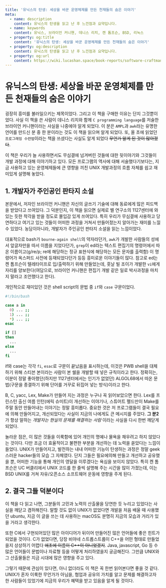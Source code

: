 ```yaml
---
title: '유닉스의 탄생: 세상을 바꾼 운영체제를 만든 천재들의 숨은 이야기'
meta:
  - name: description
    content: 유닉스의 탄생을 읽고 난 후 느낀점과 요약입니다.
  - name: keywords
    content: 유닉스, 브라이언 커니핸, 데니스 리치, 켄 톰프슨, BSD, 리눅스
  - property: og:title
    content: '유닉스의 탄생: 세상을 바꾼 운영체제를 만든 천재들의 숨은 이야기'
  - property: og:description
    content: 유닉스의 탄생을 읽고 난 후 느낀점과 요약입니다.
  - property: og:url
    content: https://wiki.lucashan.space/book-reports/software-craftmanship.html
---
```


# 유닉스의 탄생: 세상을 바꾼 운영체제를 만든 천재들의 숨은 이야기

굉장히 흥미를 불러일으키는 제목이었다. 그리고 이 책을 구매한 이유는 단지 그것뿐이었다. 사실 이 책을 쓴 사람이 데니스 리치와 함께 `C programming language`를 저술한 브라이언 커니핸이라는 사실을 나중에야 알게 되었다. 이 분은 `AMPL`과 `awk`라는 유명한 언어를 만드신 분 중 한 분이라는 것도 이 책을 읽으며 알게 되었다. 또, 올 초에 읽었던 `프로그래밍 수련법`이라는 책을 쓰셨다는 사실도 알게 되었다 ~~무언가 알게 된 것이 많아졌다~~.

이 책은 우리가 늘 사용하면서도 무심결에 넘겨버린 것들에 대한 뒷이야기와 그것들이 개발 과정에 대해 이야기하고 있다. 모든 프로그램의 역사에 대해 서술했다기보다는, 지금 사용하고 있는 운영체제들에 큰 영향을 끼친 UNIX 개발과정의 흐름 자체를 쉽고 재미있게 설명해 놓았다.

## 1. 개발자가 주인공인 판타지 소설

본문에서, 저자인 브라이언 커니핸은 자신의 글쓰기 기술에 대해 동료에게 많은 피드백을 받았다고 쓰여있다. 그 덕분인지, 이 책을 읽으면 실제로 벨 연구소의 1127센터에 와있는 듯한 착각을 받을 정도로 몰입감 있게 쓰여있다. 특히 우리가 무심결에 사용하고 당연하다고 여기고 있는 것들이 어떠한 과정을 거쳐서 만들어졌는지 알아가는 재미를 느낄 수 있었다. 농담이아니라, 개발자가 주인공인 판타지 소설을 읽는 느낌이었다.

대표적으로 bash가 `bourne-again shell`의 약자라던가, `awk`가 개발한 사람들의 성에서 앞글자만을 따서 이름을 지었다던가, `grep`이 ed라는 텍스트 편집기의 명령어에서 따온 이름이고(g/re/p; re에 해당하는 정규 표현식에 해당하는 모든 문자를 출력함) 이 명령어가 옥스퍼드 사전에 등재되었다던가 등등 흥미로운 이야기들이 많다. 참고로 ed는 켄 톰프슨이 텔레타이프로 입/출력하기 위해 만들었는데, 훗날 빌 조이가 개발한 `vi`에게 자리를 양보한다(여담으로, 브라이언 커니핸은 편집기 개발 같은 일로 박사과정을 마치지 말라고 조언했다고 한다).

개인적으로 재미있던 것은 shell script의 문법 중 `if`와 `case` 구문이었다.

```bash
#!/bin/bash

case a in
  0) ... ;;
  1) ... ;;
  *) ... ;;
esac

if []
then
  ...
else
  ...
fi
```

if와 case는 각각 `fi`, `esac`로 구문이 끝났음을 표시하는데, 이것은 PWB shell을 대체하기 위해 스티븐 본이라는 사람이 본 쉘을 개발할 때 넣은 규칙이라고 한다. 정확히는, 이분이 정말 좋아했던(하지만 1127센터에서는 인기가 없었던) ALGOL68에서 따온 문법(구문을 종결하기 위해 단어를 거꾸로 뒤집어 넣는 방식)이라고 한다.

B, C, yacc, Lex, Make가 만들어 지는 과정은 누구나 꼭 읽어보았으면 한다. Lex를 프린스턴 출신 여름 인턴(에릭 슈미트)이 개선하는 이야기나, 스튜어트 펠드만이 Make를 주말 동안 만들어내는 이야기는 정말 흥미롭다. 중요한 것은 저 프로그램들이 결국 필요에 의해 만들어지고, 개선되었다는 사실이 지금의 나에게도 큰 메시지를 주었다. **그 분2**가 항상 말하는 _개발자는 현실의 문제를 해결하는 사람_ 이라는 사실을 다시 한번 깨닫게 되었다.

놀라운 점은, 이 많은 것들을 이룩함에 있어 개인의 명예나 물욕을 채우려고 하지 않았다는 것이다. 다만 조금 더 효율적이고 불편한 부분을 개선하는 데 노력을 쏟았다는 느낌이 들었다. UNIX가 만들어지고, 발전하는 내내 어떠한 기능이 탄생하는 과정은 정말 geek스러운 hacker들의 모습 그 자체였다. 단지 그들은 필요에의해 만들고 개선하고 공유했을 뿐, 어떠한 기능을 통해 개인의 영달을 이루겠다는 욕심을 보이지 않았다. 특히 켄 톰프슨은 UC 버클리에서 UNIX 코드를 한 줄씩 설명해 주는 시간을 많이 가졌는데, 이는 BSD UNIX를 거쳐 자유/오픈소스 소프트웨어 운동에 영향을 주게 된다.

## 2. 결국 그들 덕분이다

이 책을 다 읽고 나면, 그분들의 고민과 노력의 산출물을 당연한 듯 누리고 있었다는 사실을 깨닫고 겸허해진다. 말할 것도 없이 UNIX가 없었다면 개발을 처음 배울 때 사용했던 ubuntu, 지금 이 글을 쓰는 데 사용하는 macOS도 분명히 지금의 모습과 거리가 있을 거라고 생각한다.

또한 C에서 구현되어있던 많은 아이디어가 뒤이어 만들어진 많은 언어들에 좋은 힌트가 되었을 것이다. C가 없었다면, 당장 비야네 스트롭스트룹이 C++을 어떤 형태로 만들었을지 상상하기 어렵다 ~~애초에 이름이 C++이 아니었겠지~~. Java, javascript, Go 등 수 많은 언어들이 문법이나 자료형 등을 어떻게 처리하였을지 궁금해진다. 그만큼 UNIX와 그 산출물들은 지금 시대에 많은 영향을 주고 있다.

그렇기 때문에 관심이 있다면, 아니 없더라도 이 책은 꼭 한번 읽어본다면 좋을 것 같다. UNIX가 혼자 이룩한 무언가가 아님을, 협업과 공유의 가치를 알고 문제를 해결하고자 한 사람들이 있었기에 지금의 우리가 혜택을 받고 있음을 알게 될 것이다.
